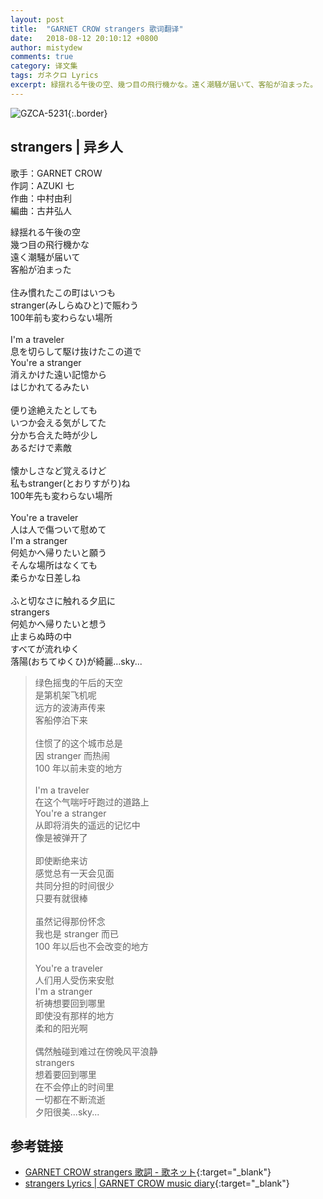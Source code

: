 ```yaml
---
layout: post
title:  "GARNET CROW strangers 歌词翻译"
date:   2018-08-12 20:10:12 +0800
author: mistydew
comments: true
category: 译文集
tags: ガネクロ Lyrics
excerpt: 緑揺れる午後の空、幾つ目の飛行機かな。遠く潮騒が届いて、客船が泊まった。
---
```

![GZCA-5231](https://crowsub.github.io/assets/images/discography/album/GZCA-5231.jpg){:.border}

## strangers | 异乡人

歌手：GARNET CROW<br>
作詞：AZUKI 七<br>
作曲：中村由利<br>
編曲：古井弘人

<div class="lyric-original">
<p>
緑揺れる午後の空<br>
幾つ目の飛行機かな<br>
遠く潮騒が届いて<br>
客船が泊まった<br>
<br>
住み慣れたこの町はいつも<br>
stranger(みしらぬひと)で賑わう<br>
100年前も変わらない場所<br>
<br>
I'm a traveler<br>
息を切らして駆け抜けたこの道で<br>
You're a stranger<br>
消えかけた遠い記憶から<br>
はじかれてるみたい<br>
<br>
便り途絶えたとしても<br>
いつか会える気がしてた<br>
分かち合えた時が少し<br>
あるだけで素敵<br>
<br>
懐かしさなど覚えるけど<br>
私もstranger(とおりすがり)ね<br>
100年先も変わらない場所<br>
<br>
You're a traveler<br>
人は人で傷ついて慰めて<br>
I'm a stranger<br>
何処かへ帰りたいと願う<br>
そんな場所はなくても<br>
柔らかな日差しね<br>
<br>
ふと切なさに触れる夕凪に<br>
strangers<br>
何処かへ帰りたいと想う<br>
止まらぬ時の中<br>
すべてが流れゆく<br>
落陽(おちてゆくひ)が綺麗…sky...
</p>
</div>

<div class="lyric-translation">
<blockquote>
绿色摇曳的午后的天空<br>
是第机架飞机呢<br>
远方的波涛声传来<br>
客船停泊下来<br>
<br>
住惯了的这个城市总是<br>
因 stranger 而热闹<br>
100 年以前未变的地方<br>
<br>
I'm a traveler<br>
在这个气喘吁吁跑过的道路上<br>
You're a stranger<br>
从即将消失的遥远的记忆中<br>
像是被弹开了<br>
<br>
即使断绝来访<br>
感觉总有一天会见面<br>
共同分担的时间很少<br>
只要有就很棒<br>
<br>
虽然记得那份怀念<br>
我也是 stranger 而已<br>
100 年以后也不会改变的地方<br>
<br>
You're a traveler<br>
人们用人受伤来安慰<br>
I'm a stranger<br>
祈祷想要回到哪里<br>
即使没有那样的地方<br>
柔和的阳光啊<br>
<br>
偶然触碰到难过在傍晚风平浪静<br>
strangers<br>
想着要回到哪里<br>
在不会停止的时间里<br>
一切都在不断流逝<br>
夕阳很美...sky...
</blockquote>
</div>

## 参考链接

* [GARNET CROW strangers 歌詞 - 歌ネット](https://www.uta-net.com/song/105961){:target="_blank"}
* [strangers Lyrics \| GARNET CROW music diary](https://crowsub.github.io/lyrics/original/strangers.html){:target="_blank"}
